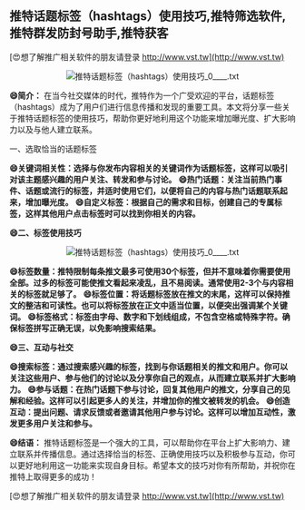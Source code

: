 ## **推特话题标签（hashtags）使用技巧,推特筛选软件,推特群发防封号助手,推特获客**

[😍想了解推广相关软件的朋友请登录 http://www.vst.tw](http://www.vst.tw)

 <center><img src="https://vst.tw/MP4/tuiguang/png/4.png" alt="推特话题标签（hashtags）使用技巧_0____.txt"></center>

**😄简介：**
在当今社交媒体的时代，推特作为一个广受欢迎的平台，话题标签（hashtags）成为了用户们进行信息传播和发现的重要工具。本文将分享一些关于推特话题标签的使用技巧，帮助你更好地利用这个功能来增加曝光度、扩大影响力以及与他人建立联系。

一、选取恰当的话题标签

**😄关键词相关性：选择与你发布内容相关的关键词作为话题标签，这样可以吸引对该主题感兴趣的用户关注、转发和参与讨论。**
**😄热门话题：关注当前热门事件、话题或流行的标签，并适时使用它们，以便将自己的内容与热门话题联系起来，增加曝光度。**
**😄自定义标签：根据自己的需求和目标，创建自己的专属标签，这样其他用户点击标签时可以找到你相关的内容。**

**😄二、标签使用技巧**

 <center><img src="https://vst.tw/MP4/tuiguang/png/2.png" alt="推特话题标签（hashtags）使用技巧_0____.txt"></center>

**😄标签数量：推特限制每条推文最多可使用30个标签，但并不意味着你需要使用全部。过多的标签可能使推文看起来凌乱，且不易阅读。通常使用2-3个与内容相关的标签就足够了。**
**😄标签位置：将话题标签放在推文的末尾，这样可以保持推文的整洁和可读性。也可以将标签放在正文中适当位置，以便突出强调某个关键词。**
**😄标签格式：标签由字母、数字和下划线组成，不包含空格或特殊字符。确保标签拼写正确无误，以免影响搜索结果。**

**😄三、互动与社交**

**😄搜索标签：通过搜索感兴趣的标签，找到与你话题相关的推文和用户。你可以关注这些用户、参与他们的讨论以及分享你自己的观点，从而建立联系并扩大影响力。**
**😄参与话题：在热门话题下参与讨论，回复其他用户的推文，分享自己的见解和经验。这样可以引起更多人的关注，并增加你的推文被转发的机会。**
**😄创造互动：提出问题、请求反馈或者邀请其他用户参与讨论。这样可以增加互动性，激发更多用户关注和参与。**

**😄结语：**
推特话题标签是一个强大的工具，可以帮助你在平台上扩大影响力、建立联系并传播信息。通过选择恰当的标签、正确使用技巧以及积极参与互动，你可以更好地利用这一功能来实现自身目标。希望本文的技巧对你有所帮助，并祝你在推特上取得更多的成功！

[😍想了解推广相关软件的朋友请登录 http://www.vst.tw](http://www.vst.tw)



